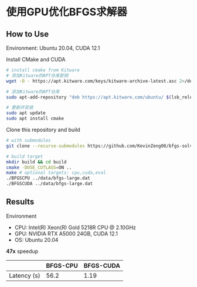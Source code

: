 # 使用GPU优化BFGS求解器

## How to Use

Environment: Ubuntu 20.04, CUDA 12.1

Install CMake and CUDA

```bash
# install cmake from Kitware
# 添加Kitware的APT仓库密钥
wget -O - https://apt.kitware.com/keys/kitware-archive-latest.asc 2>/dev/null | gpg --dearmor - | sudo tee /etc/apt/trusted.gpg.d/kitware.gpg >/dev/null

# 添加Kitware的APT仓库
sudo apt-add-repository "deb https://apt.kitware.com/ubuntu/ $(lsb_release -cs) main"

# 更新并安装
sudo apt update
sudo apt install cmake
```

Clone this repository and build

```bash
# with submodules
git clone --recurse-submodules https://github.com/KevinZeng08/bfgs-solver-gpu.git
```

```bash
# build target
mkdir build && cd build
cmake -DUSE_CUTLASS=ON ..
make # optional targets: cpu,cuda,eval
./BFGSCPU ../data/bfgs-large.dat
./BFGSCUDA ../data/bfgs-large.dat
```
## Results

Environment
- CPU: Intel(R) Xeon(R) Gold 5218R CPU @ 2.10GHz
- GPU: NVIDIA RTX A5000 24GB, CUDA 12.1
- OS: Ubuntu 20.04

**47x** speedup

|  | BFGS-CPU | BFGS-CUDA |
| --- | --- | --- |
| Latency (s) | 56.2 | 1.19 |
